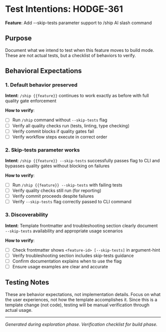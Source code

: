 # Test Intentions: HODGE-361

**Feature**: Add --skip-tests parameter support to /ship AI slash command

## Purpose
Document what we intend to test when this feature moves to build mode.
These are not actual tests, but a checklist of behaviors to verify.

## Behavioral Expectations

### 1. Default behavior preserved
**Intent**: `/ship {{feature}}` continues to work exactly as before with full quality gate enforcement

**How to verify**:
- [ ] Run `/ship` command without `--skip-tests` flag
- [ ] Verify all quality checks run (tests, linting, type checking)
- [ ] Verify commit blocks if quality gates fail
- [ ] Verify workflow steps execute in correct order

### 2. Skip-tests parameter works
**Intent**: `/ship {{feature}} --skip-tests` successfully passes flag to CLI and bypasses quality gates without blocking on failures

**How to verify**:
- [ ] Run `/ship {{feature}} --skip-tests` with failing tests
- [ ] Verify quality checks still run (for reporting)
- [ ] Verify commit proceeds despite failures
- [ ] Verify `--skip-tests` flag correctly passed to CLI command

### 3. Discoverability
**Intent**: Template frontmatter and troubleshooting section clearly document `--skip-tests` availability and appropriate usage scenarios

**How to verify**:
- [ ] Check frontmatter shows `<feature-id> [--skip-tests]` in argument-hint
- [ ] Verify troubleshooting section includes skip-tests guidance
- [ ] Confirm documentation explains when to use the flag
- [ ] Ensure usage examples are clear and accurate

## Testing Notes

These are behavior expectations, not implementation details. Focus on what the user experiences, not how the template accomplishes it. Since this is a template change (not code), testing will be manual verification through actual usage.

---
*Generated during exploration phase. Verification checklist for build phase.*

